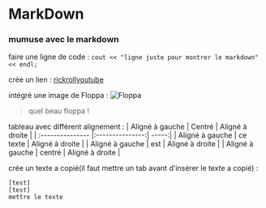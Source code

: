# MarkDown
### mumuse avec le markdown
faire une ligne de code :  ```cout << "ligne juste pour montrer le markdown" << endl;```

crée un lien : [rickrollyoutube](https://www.youtube.com/watch?v=dQw4w9WgXcQ)

intégré une image de Floppa :
![Floppa](https://upload.wikimedia.org/wikipedia/commons/thumb/b/bf/Big_Floppa_and_Justin_2_%28cropped%29.jpg/1200px-Big_Floppa_and_Justin_2_%28cropped%29.jpg)

> quel beau floppa !

tableau avec différent alignement :
| Aligné à gauche  | Centré          | Aligné à droite |
| :--------------- |:---------------:| -----:|
| Aligné à gauche  |   ce texte        |  Aligné à droite |
| Aligné à gauche  | est             |   Aligné à droite |
| Aligné à gauche  | centré          |    Aligné à droite |

crée un texte a copié(il faut mettre un tab avant d'insérer le texte a copié) :

    [test]
    [test]    
    mettre le texte
